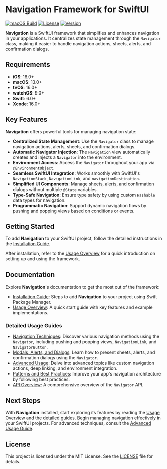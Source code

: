 # Navigation Framework for SwiftUI

[![macOS Build](https://img.shields.io/github/actions/workflow/status/0xLeif/Navigation/macOS.yml?label=macOS&branch=main)](https://github.com/0xLeif/Navigation/actions/workflows/macOS.yml)
[![License](https://img.shields.io/github/license/0xLeif/Navigation)](https://github.com/0xLeif/Navigation/blob/main/LICENSE)
[![Version](https://img.shields.io/github/v/release/0xLeif/Navigation)](https://github.com/0xLeif/Navigation/releases)

**Navigation** is a SwiftUI framework that simplifies and enhances navigation in your applications. It centralizes state management through the `Navigator` class, making it easier to handle navigation actions, sheets, alerts, and confirmation dialogs.

## Requirements

- **iOS**: 16.0+
- **macOS**: 13.0+
- **tvOS**: 16.0+
- **watchOS**: 9.0+
- **Swift**: 6.0+
- **Xcode**: 16.0+

## Key Features

**Navigation** offers powerful tools for managing navigation state:

- **Centralized State Management**: Use the `Navigator` class to manage navigation actions, alerts, sheets, and confirmation dialogs.
- **Automatic Navigator Injection**: The `Navigation` view automatically creates and injects a `Navigator` into the environment.
- **Environment Access**: Access the `Navigator` throughout your app via `@EnvironmentObject`.
- **Seamless SwiftUI Integration**: Works smoothly with SwiftUI's `NavigationStack`, `NavigationLink`, and `navigationDestination`.
- **Simplified UI Components**: Manage sheets, alerts, and confirmation dialogs without multiple `@State` variables.
- **Type-Safe Navigation**: Ensure type safety by using custom `Hashable` data types for navigation.
- **Programmatic Navigation**: Support dynamic navigation flows by pushing and popping views based on conditions or events.

## Getting Started

To add **Navigation** to your SwiftUI project, follow the detailed instructions in the [Installation Guide](documentation/INSTALLATION.md).

After installation, refer to the [Usage Overview](documentation/USAGE_OVERVIEW.md) for a quick introduction on setting up and using the framework.

## Documentation

Explore **Navigation**'s documentation to get the most out of the framework:

- [Installation Guide](documentation/INSTALLATION.md): Steps to add **Navigation** to your project using Swift Package Manager.
- [Usage Overview](documentation/USAGE_OVERVIEW.md): A quick start guide with key features and example implementations.

### Detailed Usage Guides

- [Navigation Techniques](documentation/NAVIGATION_TECHNIQUES.md): Discover various navigation methods using the `Navigator`, including pushing and popping views, `NavigationLink`, and `NavigatorButton`.
- [Modals, Alerts, and Dialogs](documentation/MODALS_ALERTS_DIALOGS.md): Learn how to present sheets, alerts, and confirmation dialogs using the `Navigator`.
- [Advanced Usage](documentation/ADVANCED_USAGE.md): Delve into advanced topics like custom navigation actions, deep linking, and environment integration.
- [Patterns and Best Practices](documentation/PATTERNS_BEST_PRACTICES.md): Improve your app's navigation architecture by following best practices.
- [API Overview](documentation/API_OVERVIEW.md): A comprehensive overview of the `Navigator` API.

## Next Steps

With **Navigation** installed, start exploring its features by reading the [Usage Overview](documentation/USAGE_OVERVIEW.md) and the detailed guides. Begin managing navigation effectively in your SwiftUI projects. For advanced techniques, consult the [Advanced Usage Guide](documentation/ADVANCED_USAGE.md).

## License

This project is licensed under the MIT License. See the [LICENSE](LICENSE) file for details.
